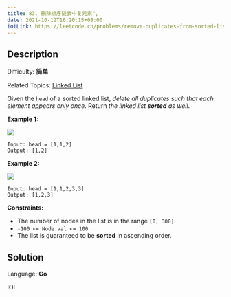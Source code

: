 ```yaml
---
title: 83. 删除排序链表中复元素",
date: 2021-10-12T16:20:15+08:00
ioiLink: https://leetcode.cn/problems/remove-duplicates-from-sorted-list/
---
```


## Description

Difficulty: **简单**

Related Topics: [Linked List](https://leetcode.cn/tag/https://leetcode.cn/tag/linked-list//)


Given the `head` of a sorted linked list, _delete all duplicates such that each element appears only once_. Return _the linked list **sorted** as well_.

**Example 1:**

![](https://assets.leetcode.com/uploads/2021/01/04/list1.jpg)

```
Input: head = [1,1,2]
Output: [1,2]
```

**Example 2:**

![](https://assets.leetcode.com/uploads/2021/01/04/list2.jpg)

```
Input: head = [1,1,2,3,3]
Output: [1,2,3]
```

**Constraints:**

*   The number of nodes in the list is in the range `[0, 300]`.
*   `-100 <= Node.val <= 100`
*   The list is guaranteed to be **sorted** in ascending order.


## Solution

Language: **Go**

IOI
